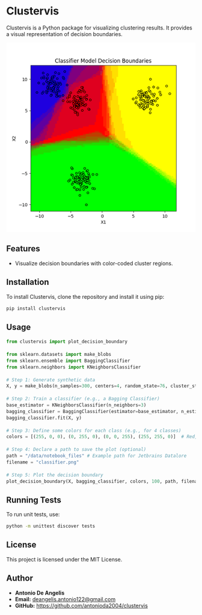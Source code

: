 # Clustervis

Clustervis is a Python package for visualizing clustering results. It provides a visual representation of decision boundaries.

![classifier.png](classifier.png)

## Features
- Visualize decision boundaries with color-coded cluster regions.

## Installation

To install Clustervis, clone the repository and install it using pip:
```sh
pip install clustervis
```

## Usage

```python
from clustervis import plot_decision_boundary

from sklearn.datasets import make_blobs
from sklearn.ensemble import BaggingClassifier
from sklearn.neighbors import KNeighborsClassifier

# Step 1: Generate synthetic data
X, y = make_blobs(n_samples=300, centers=4, random_state=76, cluster_std=1.0)

# Step 2: Train a classifier (e.g., a Bagging Classifier)
base_estimator = KNeighborsClassifier(n_neighbors=3)
bagging_classifier = BaggingClassifier(estimator=base_estimator, n_estimators=8, max_samples=0.05, random_state=1)
bagging_classifier.fit(X, y)

# Step 3: Define some colors for each class (e.g., for 4 classes)
colors = [(255, 0, 0), (0, 255, 0), (0, 0, 255), (255, 255, 0)]  # Red, Green, Blue, Yellow

# Step 4: Declare a path to save the plot (optional)
path = "/data/notebook_files" # Example path for Jetbrains Datalore
filename = "classifier.png"

# Step 5: Plot the decision boundary
plot_decision_boundary(X, bagging_classifier, colors, 100, path, filename)
```

## Running Tests

To run unit tests, use:
```sh
python -m unittest discover tests
```

## License

This project is licensed under the MIT License.

## Author

- **Antonio De Angelis**  
- **Email:** deangelis.antonio122@gmail.com  
- **GitHub:** https://github.com/antonioda2004/clustervis
